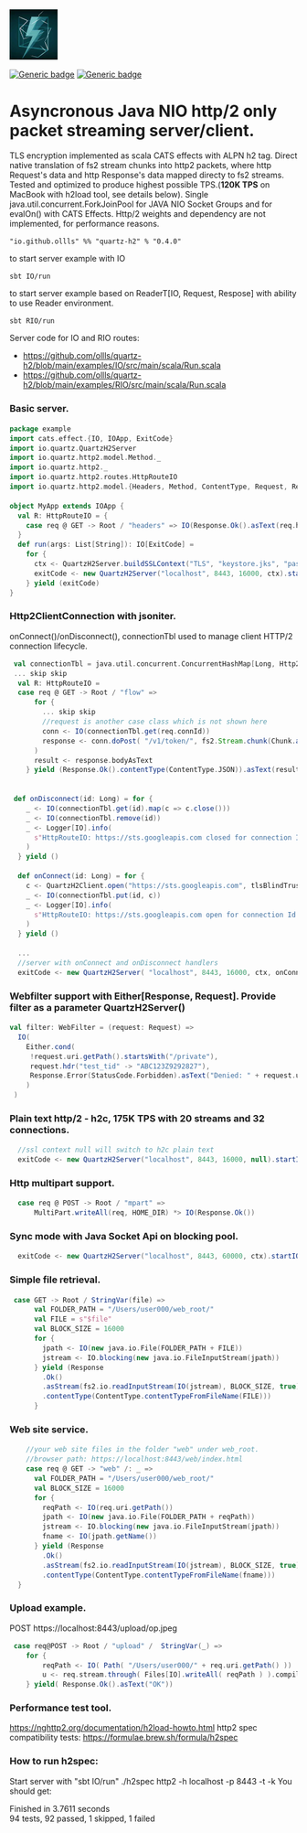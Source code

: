 
<img src="quartz-h2.jpeg" width="84" title="quartz-h2"/>

[![Generic badge](https://img.shields.io/badge/quartz--h2-v0.4.0-blue)](https://repo1.maven.org/maven2/io/github/ollls/quartz-h2_3/0.4.0/)
[![Generic badge](https://img.shields.io/badge/Hello%20World-template-red)](https://github.com/ollls/json-template-qh2)

# Asyncronous Java NIO **http/2 only** packet streaming server/client.

TLS encryption implemented as scala CATS effects with ALPN h2 tag. Direct native translation of fs2 stream chunks into http2 packets, where http Request's data and http Response's data mapped directy to fs2 streams. Tested and optimized to produce highest possible TPS.(**120K TPS** on MacBook with h2load tool, see details below). Single java.util.concurrent.ForkJoinPool for JAVA NIO Socket Groups and for evalOn() with CATS Effects. Http/2 weights and dependency are not implemented, for performance reasons. 

```
"io.github.ollls" %% "quartz-h2" % "0.4.0"
```
to start server example with IO
```
sbt IO/run
```
to start server example based on ReaderT[IO, Request, Respose] with ability to use Reader environment.
```
sbt RIO/run
```
Server code for IO and RIO routes:
* https://github.com/ollls/quartz-h2/blob/main/examples/IO/src/main/scala/Run.scala
* https://github.com/ollls/quartz-h2/blob/main/examples/RIO/src/main/scala/Run.scala


### Basic server.
```scala
package example
import cats.effect.{IO, IOApp, ExitCode}
import io.quartz.QuartzH2Server
import io.quartz.http2.model.Method._
import io.quartz.http2._
import io.quartz.http2.routes.HttpRouteIO
import io.quartz.http2.model.{Headers, Method, ContentType, Request, Response}

object MyApp extends IOApp {
  val R: HttpRouteIO = {
    case req @ GET -> Root / "headers" => IO(Response.Ok().asText(req.headers.printHeaders))
  }
  def run(args: List[String]): IO[ExitCode] =
    for {
      ctx <- QuartzH2Server.buildSSLContext("TLS", "keystore.jks", "password")
      exitCode <- new QuartzH2Server("localhost", 8443, 16000, ctx).startIO(R, sync = false)
    } yield (exitCode)
}
```

### Http2ClientConnection with jsoniter. 

onConnect()/onDisconnect(), connectionTbl used to manage client HTTP/2 connection lifecycle.

```scala
 val connectionTbl = java.util.concurrent.ConcurrentHashMap[Long, Http2ClientConnection](100).asScala
 ... skip skip 
  val R: HttpRouteIO = 
  case req @ GET -> Root / "flow" =>
      for {
        ... skip skip
        //request is another case class which is not shown here
        conn <- IO(connectionTbl.get(req.connId))
        response <- conn.doPost( "/v1/token/", fs2.Stream.chunk(Chunk.array(writeToArray(request))), Headers().contentType( ContentType.JSON )
      )
      result <- response.bodyAsText
    } yield (Response.Ok().contentType(ContentType.JSON)).asText(result)

 
 def onDisconnect(id: Long) = for {
    _ <- IO(connectionTbl.get(id).map(c => c.close()))
    _ <- IO(connectionTbl.remove(id))
    _ <- Logger[IO].info(
      s"HttpRouteIO: https://sts.googleapis.com closed for connection Id = $id"
    )
  } yield ()

  def onConnect(id: Long) = for {
    c <- QuartzH2Client.open("https://sts.googleapis.com", tlsBlindTrust = true)
    _ <- IO(connectionTbl.put(id, c))
    _ <- Logger[IO].info(
      s"HttpRouteIO: https://sts.googleapis.com open for connection Id = $id"
    )
  } yield ()
  
  ...
  //server with onConnect and onDisconnect handlers
  exitCode <- new QuartzH2Server( "localhost", 8443, 16000, ctx, onConnect = onConnect, onDisconnect = onDisconnect).startIO(R, sync = false)

```


### Webfilter support with Either[Response, Request]. Provide filter as a parameter QuartzH2Server()
```scala
val filter: WebFilter = (request: Request) =>
  IO(
    Either.cond(
     !request.uri.getPath().startsWith("/private"),
     request.hdr("test_tid" -> "ABC123Z9292827"),
     Response.Error(StatusCode.Forbidden).asText("Denied: " + request.uri.getPath())
    )
 )    
```
### Plain text http/2 - h2c, 175K TPS with 20 streams and 32 connections.
```scala
  //ssl context null will switch to h2c plain text
  exitCode <- new QuartzH2Server("localhost", 8443, 16000, null).startIO(R, filter, sync = false)
```  
### Http multipart support.
```scala
  case req @ POST -> Root / "mpart" =>
      MultiPart.writeAll(req, HOME_DIR) *> IO(Response.Ok())
```
### Sync mode with Java Socket Api on blocking pool.
```scala
  exitCode <- new QuartzH2Server("localhost", 8443, 60000, ctx).startIO( R, sync = false)
```
### Simple file retrieval.
```scala
 case GET -> Root / StringVar(file) =>
      val FOLDER_PATH = "/Users/user000/web_root/"
      val FILE = s"$file"
      val BLOCK_SIZE = 16000
      for {
        jpath <- IO(new java.io.File(FOLDER_PATH + FILE))
        jstream <- IO.blocking(new java.io.FileInputStream(jpath))
      } yield (Response
        .Ok()
        .asStream(fs2.io.readInputStream(IO(jstream), BLOCK_SIZE, true))
        .contentType(ContentType.contentTypeFromFileName(FILE)))
      } 
```

### Web site service.
```scala
    //your web site files in the folder "web" under web_root.    
    //browser path: https://localhost:8443/web/index.html
    case req @ GET -> "web" /: _ =>
      val FOLDER_PATH = "/Users/user000/web_root/"
      val BLOCK_SIZE = 16000
      for {
        reqPath <- IO(req.uri.getPath())
        jpath <- IO(new java.io.File(FOLDER_PATH + reqPath))
        jstream <- IO.blocking(new java.io.FileInputStream(jpath))
        fname <- IO(jpath.getName())
      } yield (Response
        .Ok()
        .asStream(fs2.io.readInputStream(IO(jstream), BLOCK_SIZE, true))
        .contentType(ContentType.contentTypeFromFileName(fname)))
  }
  ```
### Upload example.

POST https://localhost:8443/upload/op.jpeg
```scala
 case req@POST -> Root / "upload" /  StringVar(_) => 
    for {
        reqPath <- IO( Path( "/Users/user000/" + req.uri.getPath() ))
        u <- req.stream.through( Files[IO].writeAll( reqPath ) ).compile.drain
    } yield( Response.Ok().asText("OK"))
```


### Performance test tool.

https://nghttp2.org/documentation/h2load-howto.html
http2 spec compatibility tests: https://formulae.brew.sh/formula/h2spec

### How to run h2spec:

Start server with "sbt IO/run"
./h2spec http2 -h localhost -p 8443 -t -k
You should get:

Finished in 3.7611 seconds<br>
94 tests, 92 passed, 1 skipped, 1 failed<br>
